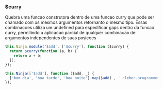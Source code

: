 ### $curry

Quebra uma funcao construtora dentro de uma funcao curry que pode ser chamado com os mesmos argumentos retornanto o mesmo tipo. Essas combinacoes utiliza um undefined para espedificar gaps dentro da funcao curry, permitindo a aplicacao parcial de qualquer combinacao de argumentos independentes de suas posicoes

```javascript
this.Ninja.module('$add', ['$curry'], function ($curry) {
  return $curry(function (a, b) {
    return a + b;
  });
});

this.Ninja(['$add'], function ($add, _) {
  ['bom dia', 'boa tarde', 'boa noite'].map($add(_, ' cleber.programmer'));
});
```
